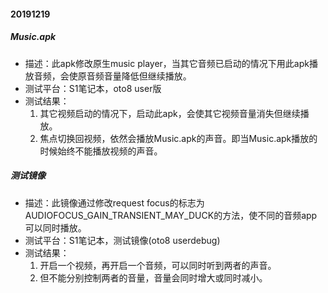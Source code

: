 #### 20191219

##### Music.apk

- 描述：此apk修改原生music player，当其它音频已启动的情况下用此apk播放音频，会使原音频音量降低但继续播放。
- 测试平台：S1笔记本，oto8 user版
- 测试结果：
  1. 其它视频启动的情况下，启动此apk，会使其它视频音量消失但继续播放。
  2. 焦点切换回视频，依然会播放Music.apk的声音。即当Music.apk播放的时候始终不能播放视频的声音。

##### 测试镜像

- 描述：此镜像通过修改request focus的标志为AUDIOFOCUS_GAIN_TRANSIENT_MAY_DUCK的方法，使不同的音频app可以同时播放。
- 测试平台：S1笔记本，测试镜像(oto8 userdebug)
- 测试结果：
  1. 开启一个视频，再开启一个音频，可以同时听到两者的声音。
  2. 但不能分别控制两者的音量，音量会同时增大或同时减小。